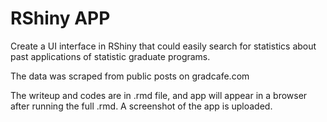 # RShiny APP
Create a UI interface in RShiny that could easily search for statistics about past applications of statistic graduate programs.

The data was scraped from public posts on gradcafe.com

The writeup and codes are in .rmd file, and app will appear in a browser after running the full .rmd. A screenshot of the app is uploaded.
